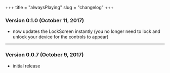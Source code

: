 +++
title = "alwaysPlaying"
slug = "changelog"
+++


### Version 0.1.0 (October 11, 2017)

- now updates the LockScreen instantly (you no longer need to lock and unlock your device for the controls to appear)

---

### Version 0.0.7 (October 9, 2017)

- initial release